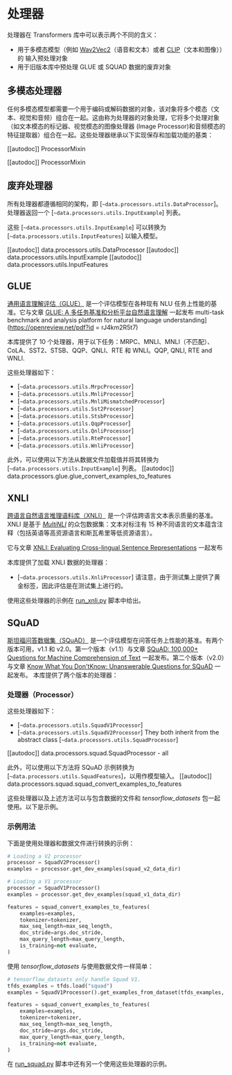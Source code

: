 <!--版权所有 2020 年 HuggingFace 团队。保留所有权利。
根据 Apache 许可证第 2.0 版（“许可证”）获得许可；除非符合许可证的要求，否则您不得使用此文件。您可以在以下位置获取许可证的副本
http://www.apache.org/licenses/LICENSE-2.0
除非适用法律要求或书面同意，根据许可证分发的软件是按照“按原样”分发的，不附带任何形式的保证或条件。请参阅许可证以获取特定语言下的权限和限制。具体语言下的权限和限制。
⚠️ 请注意，此文件以 Markdown 格式编写，但包含特定于我们的文档生成器（类似于 MDX）的语法，可能在您的 Markdown 查看器中无法正确渲染。
-->

# 处理器

处理器在 Transformers 库中可以表示两个不同的含义：
- 用于多模态模型（例如 [Wav2Vec2](../model_doc/wav2vec2)（语音和文本）或者 [CLIP](../model_doc/clip)（文本和图像））的  输入预处理对象
- 用于旧版本库中预处理 GLUE 或 SQUAD 数据的废弃对象

## 多模态处理器

任何多模态模型都需要一个用于编码或解码数据的对象，该对象将多个模态（文本、视觉和音频）组合在一起。这由称为处理器的对象处理，它将多个处理对象（如文本模态的标记器、视觉模态的图像处理器 (Image Processor)和音频模态的特征提取器）组合在一起。这些处理器继承以下实现保存和加载功能的基类：

[[autodoc]] ProcessorMixin

[[autodoc]] ProcessorMixin

## 废弃处理器

所有处理器都遵循相同的架构，即 [`~data.processors.utils.DataProcessor`]。处理器返回一个 [`~data.processors.utils.InputExample`] 列表。

这些 [`~data.processors.utils.InputExample`] 可以转换为 [`~data.processors.utils.InputFeatures`] 以输入模型。

[[autodoc]] data.processors.utils.DataProcessor
[[autodoc]] data.processors.utils.InputExample
[[autodoc]] data.processors.utils.InputFeatures
## GLUE

[通用语言理解评估（GLUE）](https://gluebenchmark.com/) 是一个评估模型在各种现有 NLU 任务上性能的基准。它与文章 [GLUE: A 多任务基准和分析平台自然语言理解](https://openreview.net/pdf?id=rJ4km2R5t7) 一起发布 multi-task benchmark and analysis platform for natural language understanding](https://openreview.net/pdf?id = rJ4km2R5t7)

本库提供了 10 个处理器，用于以下任务：MRPC、MNLI、MNLI（不匹配）、CoLA、SST2、STSB、QQP、QNLI、RTE 和 WNLI。QQP, QNLI, RTE and WNLI.

这些处理器如下：

- [`~data.processors.utils.MrpcProcessor`]
- [`~data.processors.utils.MnliProcessor`]
- [`~data.processors.utils.MnliMismatchedProcessor`]
- [`~data.processors.utils.Sst2Processor`]
- [`~data.processors.utils.StsbProcessor`]
- [`~data.processors.utils.QqpProcessor`]
- [`~data.processors.utils.QnliProcessor`]
- [`~data.processors.utils.RteProcessor`]
- [`~data.processors.utils.WnliProcessor`]

此外，可以使用以下方法从数据文件加载值并将其转换为 [`~data.processors.utils.InputExample`] 列表。
[[autodoc]] data.processors.glue.glue_convert_examples_to_features

## XNLI
[跨语言自然语言推理语料库（XNLI）](https://www.nyu.edu/projects/bowman/xnli/) 是一个评估跨语言文本表示质量的基准。XNLI 是基于 [*MultiNLI*](http://www.nyu.edu/projects/bowman/multinli/) 的众包数据集：文本对标注有 15 种不同语言的文本蕴含注释（包括英语等高资源语言和斯瓦希里等低资源语言）。

它与文章 [XNLI: Evaluating Cross-lingual Sentence Representations](https://arxiv.org/abs/1809.05053) 一起发布

本库提供了加载 XNLI 数据的处理器：

- [`~data.processors.utils.XnliProcessor`]
请注意，由于测试集上提供了黄金标签，因此评估是在测试集上进行的。

使用这些处理器的示例在 [run_xnli.py](https://github.com/huggingface/transformers/tree/main/examples/legacy/text-classification/run_xnli.py) 脚本中给出。

## SQuAD

[斯坦福问答数据集（SQuAD）](https://rajpurkar.github.io/SQuAD-explorer//) 是一个评估模型在问答任务上性能的基准。有两个版本可用，v1.1 和 v2.0。第一个版本（v1.1）与文章 [SQuAD: 100,000+ Questions for Machine Comprehension of Text](https://arxiv.org/abs/1606.05250) 一起发布。第二个版本（v2.0）与文章 [Know What You Don'tKnow: Unanswerable Questions for SQuAD](https://arxiv.org/abs/1806.03822) 一起发布。
本库提供了两个版本的处理器：

###  处理器（Processor）

这些处理器如下：

- [`~data.processors.utils.SquadV1Processor`]
- [`~data.processors.utils.SquadV2Processor`]
They both inherit from the abstract class [`~data.processors.utils.SquadProcessor`]

[[autodoc]] data.processors.squad.SquadProcessor
    - all

此外，可以使用以下方法将 SQuAD 示例转换为 [`~data.processors.utils.SquadFeatures`]，以用作模型输入。
[[autodoc]] data.processors.squad.squad_convert_examples_to_features

这些处理器以及上述方法可以与包含数据的文件和 *tensorflow_datasets* 包一起使用。以下是示例。

### 示例用法

下面是使用处理器和数据文件进行转换的示例：

```python
# Loading a V2 processor
processor = SquadV2Processor()
examples = processor.get_dev_examples(squad_v2_data_dir)

# Loading a V1 processor
processor = SquadV1Processor()
examples = processor.get_dev_examples(squad_v1_data_dir)

features = squad_convert_examples_to_features(
    examples=examples,
    tokenizer=tokenizer,
    max_seq_length=max_seq_length,
    doc_stride=args.doc_stride,
    max_query_length=max_query_length,
    is_training=not evaluate,
)
```

使用 *tensorflow_datasets* 与使用数据文件一样简单：
```python
# tensorflow_datasets only handle Squad V1.
tfds_examples = tfds.load("squad")
examples = SquadV1Processor().get_examples_from_dataset(tfds_examples, evaluate=evaluate)

features = squad_convert_examples_to_features(
    examples=examples,
    tokenizer=tokenizer,
    max_seq_length=max_seq_length,
    doc_stride=args.doc_stride,
    max_query_length=max_query_length,
    is_training=not evaluate,
)
```

在 [run_squad.py](https://github.com/huggingface/transformers/tree/main/examples/legacy/question-answering/run_squad.py) 脚本中还有另一个使用这些处理器的示例。